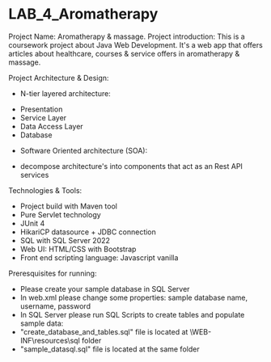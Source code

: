 # LAB_4_Aromatherapy

Project Name: Aromatherapy & massage.
Project introduction: This is a coursework project about Java Web Development.
It's a web app that offers articles about healthcare, courses & service offers in aromatherapy & massage.

Project Architecture & Design: 
 - N-tier layered architecture:
  + Presentation
  + Service Layer 
  + Data Access Layer
  + Database
 - Software Oriented architecture (SOA):
  + decompose architecture's into components that act as an Rest API services



Technologies & Tools:
 - Project build with Maven tool
 - Pure Servlet technology
 - JUnit 4
 - HikariCP datasource + JDBC connection
 - SQL with SQL Server 2022
 - Web UI: HTML/CSS with Bootstrap
 - Front end scripting language: Javascript vanilla

Preresquisites for running:
 - Please create your sample database in SQL Server
 - In web.xml please change some properties: sample database name, username, password
 - In SQL Server please run SQL Scripts to create tables and populate sample data:
 -   "create_database_and_tables.sql" file is located at \WEB-INF\resources\sql folder
 -   "sample_datasql.sql" file is located at the same folder
